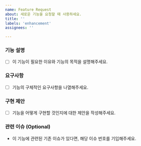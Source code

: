```yaml
---
name: Feature Request
about: 새로운 기능을 요청할 때 사용하세요.
title: ''
labels: 'enhancement'
assignees: ''

---
```


### 기능 설명
- [ ] 이 기능이 필요한 이유와 기능의 목적을 설명해주세요.

### 요구사항
- [ ] 기능의 구체적인 요구사항을 나열해주세요.

### 구현 제안
- [ ] 기능을 어떻게 구현할 것인지에 대한 제안을 작성해주세요.

### 관련 이슈 (Optional)
- 이 기능에 관련된 기존 이슈가 있다면, 해당 이슈 번호를 기입해주세요.
